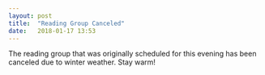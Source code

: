 ```yaml
---
layout: post
title:  "Reading Group Canceled"
date:   2018-01-17 13:53
---
```


The reading group that was originally scheduled for this evening has been canceled due to winter weather. Stay warm!
